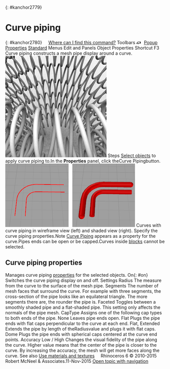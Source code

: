 ---
---

{: #kanchor2779}
# Curve piping
{: #kanchor2780}
 [![images/transparent.gif](images/transparent.gif)Where can I find this command?](javascript:void(0);) Toolbars
![images/properties.png](images/properties.png) [Popup](popup-toolbar.html)  [Properties](properties-toolbar.html)  [Standard](standard-toolbar.html) 
Menus
Edit and Panels
Object Properties
Shortcut
F3
Curve piping constructs a mesh pipe display around a curve.
![images/curvepiping-002.png](images/curvepiping-002.png)
Steps
 [Select objects](selection-commands.html#select-object-basics) to apply curve piping to.In the **Properties** panel, click theCurve Pipingbutton.![images/curvepiping-001.png](images/curvepiping-001.png)
Curves with curve piping in wireframe view (left) and shaded view (right).
Specify the curve piping properties.Note
 [Curve Piping](#) appears as a property for the curve.Pipes ends can be open or be capped.Curves inside [blocks](block.html) cannot be selected.
## Curve piping properties
Manages curve piping [properties](properties.html) for the selected objects.
On{: #on}
Switches the curve piping display on and off.
Settings
Radius
The measure from the curve to the surface of the mesh pipe.
Segments
The number of mesh faces that surround the curve. For example with three segments, the cross-section of the pipe looks like an equilateral triangle. The more segments there are, the rounder the pipe is.
Faceted
Toggles between a smoothly shaded pipe and a flat-shaded pipe. This setting only affects the normals of the pipe mesh.
CapType
Assigns one of the following cap types to both ends of the pipe.
None
Leaves pipe ends open.
Flat
Plugs the pipe ends with flat caps perpendicular to the curve at each end.
Flat, Extended
Extends the pipe by length of theRadiusvalue and plugs it with flat caps.
Dome
Plugs the pipe ends with spherical caps centered at the curve end points.
Accuracy Low / High
Changes the visual fidelity of the pipe along the curve. Higher value means that the center of the pipe is closer to the curve. By increasing the accuracy, the mesh will get more faces along the curve.
See also
 [Use materials and textures](sak-materialsandtextures.html) 
&#160;
&#160;
Rhinoceros 6 © 2010-2015 Robert McNeel &amp; Associates.11-Nov-2015
 [Open topic with navigation](curvepiping.html) 

